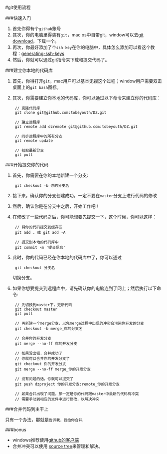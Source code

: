 #git使用流程

###快速入门

1. 首先你得有个``github``账号
2. 其次，你的电脑里得装有``git``，mac os中自带git，window可以去[git download](http://git-scm.com/downloads)，下载一个。
3. 再次，你最好添加了个``ssh key``在你的电脑中，具体怎么添加可以看这个教程：[generating-ssh-keys](https://help.github.com/articles/generating-ssh-keys)
4. 然后，你就可以通过git指令来下载和提交代码了。

###建立你本地的代码库
1. 首先，你得打开``git``，mac用户可以基本无视这个过程；window用户需要双击桌面上的``git bash``图标。
2. 其次，你需要建立你本地的代码库，你可以通过以下命令来建立你的代码库：
	
		// 克隆代码库
		git clone git@github.com:tobeyouth/DZ.git
		
		// 建立远程库
		git remote add dzremote git@github.com:tobeyouth/DZ.git
		
		// 同步远程库中的所有分支
		git remote update
		
		// 拉取最新分支
		git pull

###开始提交你的代码

1. 首先，你需要在你的本地新建一个分支:
	
		git checkout -b 你的分支名

2. 接下来，确认你的分支创建成功，一定不要在``master``分支上进行代码的修改
3. 然后，确认你是在分支中之后，开始工作吧！
4. 在修改了一些代码之后，你可能想要先提交一下，这个时候，你可以这样：
		
		// 将你的代码提交到缓存区
		git add . 或 git add -A
		
		// 提交到本地的代码库中
		git commit -m '提交信息'
		
5. 此时，你的代码已经在你本地的代码库中了，你可以通过

		git checkout 分支名
		
	切换分支。
6. 如果你想要提交到远程库中，请先确认你的电脑连到了网上；然后执行以下命令:
		
		// 先切换到master下，更新代码
		git checkout master
		git pull
		
		// 再新建一个merge分支，以免merge过程中出现的冲突会污染你开发的分支
		git checkout -b merge_你的分支名
		
		// 合并你的开发分支
		git merge --no-ff 你的开发分支
		
		// 如果没出错，合并成功了
		// 你就可以合并你的开发分支了
		git checkout 你的开发分支
		git merge --no-ff merge_你的开发分支
		
		// 没有问题的话，你就可以提交了
		git push dzproject 你的开发分支:remote_你的开发分支
		
		// 如果合并出现了问题，那一定是你的代码跟master中最新的代码有冲突
		// 需要手动到相应的文件中进行修改，以解决冲突
		

###合并代码到主干上

只有一个办法，那就是``告诉我，我给你合并``.


###bonus

- windows推荐使用[github的客户端](http://windows.github.com)
- 合并冲突可以使用 [source tree](http://www.sourcetreeapp.com)来管理和解决。


	
	
	
	